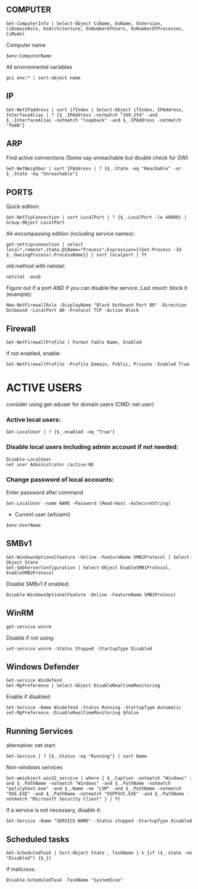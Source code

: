 ## COMPUTER
```
Get-ComputerInfo | Select-Object CsName, OsName, OsVersion, CsDomainRole, OsArchitecture, OsNumberOfUsers, OsNumberOfProcesses, CsModel
```
Computer name
```
$env:ComputerName
```
All environmental variables
```
gci env:* | sort-object name
```
## IP
```
Get-NetIPaddress | sort ifIndex | Select-Object ifIndex, IPAddress, InterfaceAlias | ? {$_.IPAddress -notmatch "169.254" -and $_.InterfaceAlias -notmatch "loopback" -and $_.IPAddress -notmatch "fe80"}
```
## ARP 
Find active connections (Some say unreachable but double check for GW)
```
Get-NetNeighbor | sort IPAddress | ? {$_.State -eq "Reachable" -or $_.State -eq "Unreachable"}
```

## PORTS
Quick edition:
```
Get-NetTcpConnection | sort LocalPort | ? {$_.LocalPort -le 49000} | Group-Object LocalPort
```
All-encompassing edition (including service names):
```
get-nettcpconnection | select local*,remote*,state,@{Name="Process";Expression={(Get-Process -Id $_.OwningProcess).ProcessName}} | sort localport | ft
```
old method with netstat:
```
netstat -anob
```
Figure out if a port AND if you can disable the service. Last resort: block it (example):
```
New-NetFirewallRule -DisplayName "Block Outbound Port 80" -Direction Outbound -LocalPort 80 -Protocol TCP -Action Block
```
## Firewall
```
Get-NetFirewallProfile | Format-Table Name, Enabled
```
If not enabled, enable:
```
Set-NetFirewallProfile -Profile Domain, Public, Private -Enabled True
```
# ACTIVE USERS 
consider using get-aduser for domain users (CMD: net user)
### Active local users:
```
Get-LocalUser | ? {$_.enabled -eq "True"}
```
### Disable local users including admin account if not needed:
```
Disable-LocalUser
net user Administrator /active:NO
```
### Change password of local accounts:
Enter password after command
```
Set-LocalUser -name NAME -Password (Read-Host -AsSecureString)
```
* Current user (whoami)
```
$env:UserName
```
## SMBv1
```
Get-WindowsOptionalFeature -Online -FeatureName SMB1Protocol | Select-Object State
Get-SmbServerConfiguration | Select-Object EnableSMB1Protocol, EnableSMB2Protocol
```
Disable SMBv1 if enabled:
```
Disable-WindowsOptionalFeature -Online -FeatureName SMB1Protocol
```
## WinRM 
```
get-service winrm
```
Disable if not using: 
```
set-service winrm -Status Stopped -StartupType Disabled
```
## Windows Defender 
```
Get-service Windefend
Get-MpPreference | Select-Object DisableRealtimeMonitoring
```
Enable if disabled:
```
Set-Service -Name Windefend -Status Running -StartupType Automatic 
set-MpPreference -DisableRealtimeMonitoring $False
```


## Running Services 
alternative: net start
```
Get-Service | ? {$_.Status -eq "Running"} | sort Name
```
Non-windows services
```
Get-wmiobject win32_service | where { $_.Caption -notmatch "Windows" -and $_.PathName -notmatch "Windows" -and $_.PathName -notmatch "policyhost.exe" -and $_.Name -ne "LSM" -and $_.PathName -notmatch "OSE.EXE" -and $_.PathName -notmatch "OSPPSVC.EXE" -and $_.PathName -notmatch "Microsoft Security Client" } | ft
```
If a service is not necessary, disable it:
```
Set-Service -Name "SERVICE-NAME" -Status stopped -StartupType disabled
```

## Scheduled tasks
```
Get-ScheduledTask | Sort-Object State , TaskName | % {if ($_.state -ne "Disabled") {$_}}
```
If malicious:
```
Disable-ScheduledTask -TaskName "SystemScan"
```
